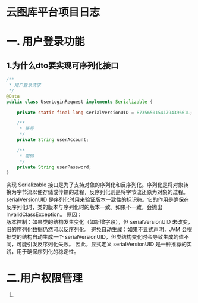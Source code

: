 # 云图库平台项目日志



# 一. 用户登录功能



## 1.为什么dto要实现可序列化接口

```java
/**
 * 用户登录请求
 */
@Data
public class UserLoginRequest implements Serializable {

    private static final long serialVersionUID = 8735650154179439661L;

    /**
     * 账号
     */
    private String userAccount;

    /**
     * 密码
     */
    private String userPassword;
}
```



实现 Serializable 接口是为了支持对象的序列化和反序列化。序列化是将对象转换为字节流以便存储或传输的过程，反序列化则是将字节流还原为对象的过程。  serialVersionUID 是序列化时用来验证版本一致性的标识符。它的作用是确保在反序列化时，类的版本与序列化时的版本一致。如果不一致，会抛出 InvalidClassException。  原因：  
版本控制：如果类的结构发生变化（如新增字段），但 serialVersionUID 未改变，旧的序列化数据仍然可以反序列化。
避免自动生成：如果不显式声明，JVM 会根据类的结构自动生成一个 serialVersionUID，但类结构变化时会导致生成的值不同，可能引发反序列化失败。
因此，显式定义 serialVersionUID 是一种推荐的实践，用于确保序列化的稳定性。







# 二.用户权限管理

1.